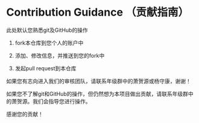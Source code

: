 # Contribution Guidance （贡献指南）

此处默认您熟悉git及GitHub的操作

1. fork本仓库到您个人的账户中

2. 添加、修改信息，并推送到您的fork中

3. 发起pull request到本仓库

如果您有志向进入我们的审核团队，请联系年级群中的萧贺源或杨守康，谢谢！

如果您不了解git和GitHub的操作，但仍然想为本项目做出贡献，请联系年级群中的萧贺源。我们会指导您进行操作。

感谢您的贡献！